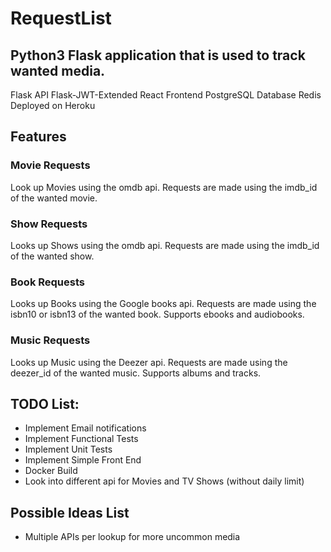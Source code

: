 # RequestList

## Python3 Flask application that is used to track wanted media.
Flask API
Flask-JWT-Extended
React Frontend
PostgreSQL Database
Redis
Deployed on Heroku

## Features
### Movie Requests
Look up Movies using the omdb api.
Requests are made using the imdb_id of the wanted movie.

### Show Requests
Looks up Shows using the omdb api.
Requests are made using the imdb_id of the wanted show.

### Book Requests
Looks up Books using the Google books api.
Requests are made using the isbn10 or isbn13 of the wanted book.
Supports ebooks and audiobooks.

### Music Requests
Looks up Music using the Deezer api.
Requests are made using the deezer_id of the wanted music.
Supports albums and tracks.


## TODO List:
* Implement Email notifications
* Implement Functional Tests
* Implement Unit Tests
* Implement Simple Front End
* Docker Build
* Look into different api for Movies and TV Shows (without daily limit)

## Possible Ideas List
* Multiple APIs per lookup for more uncommon media
